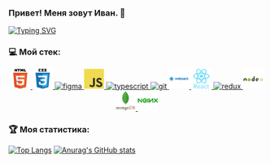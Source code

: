 ### Привет! Меня зовут Иван. 👋 

[![Typing SVG](https://readme-typing-svg.herokuapp.com?color=0DBE0F&vCenter=true&lines=%D0%AF+%D0%BD%D0%B0%D1%87%D0%B8%D0%BD%D0%B0%D1%8E%D1%89%D0%B8%D0%B9+%D0%92%D0%B5%D0%B1-%D1%80%D0%B0%D0%B7%D1%80%D0%B0%D0%B1%D0%BE%D1%82%D1%87%D0%B8%D0%BA+%F0%9F%92%BB)](https://git.io/typing-svg)

### :computer: Мой стек:
  
   <p align="center">
      <a
        href="https://www.w3.org/html/" target="_blank"> <img
        src="https://raw.githubusercontent.com/devicons/devicon/master/icons/html5/html5-original-wordmark.svg"
        alt="html5" width="40" height="40"/> </a>
      <a href="https://www.w3schools.com/css/" target="_blank"> <img
        src="https://raw.githubusercontent.com/devicons/devicon/master/icons/css3/css3-original-wordmark.svg"
        alt="css3"
        width="40" height="40"/> </a>
      <a href="https://www.figma.com/" target="_blank">
        <img src="https://cdn.jsdelivr.net/gh/devicons/devicon/icons/figma/figma-original.svg" alt="figma"
        width="40" height="40"/> </a>
      <a href="https://developer.mozilla.org/en-US/docs/Web/JavaScript"
        target="_blank"> <img
        src="https://raw.githubusercontent.com/devicons/devicon/master/icons/javascript/javascript-original.svg"
        alt="javascript" width="40" height="40"/> </a>
      <a href="https://www.typescriptlang.org/" target="_blank"> <img src="https://cdn.jsdelivr.net/gh/devicons/devicon/icons/typescript/typescript-original.svg" 
        alt="typescript" width="40" height="40"/> </a>
      <a href="https://git-scm.com/" target="_blank"> <img
        src="https://www.vectorlogo.zone/logos/git-scm/git-scm-icon.svg" alt="git" width="40" height="40"/> </a>
      <a href="https://webpack.js.org" target="_blank"> <img
        src="https://raw.githubusercontent.com/devicons/devicon/d00d0969292a6569d45b06d3f350f463a0107b0d/icons/webpack/webpack-original-wordmark.svg"
        alt="webpack" width="40" height="40"/> </a>
      <a href="https://reactjs.org/" target="_blank"> <img
        src="https://raw.githubusercontent.com/devicons/devicon/master/icons/react/react-original-wordmark.svg"
        alt="react" width="40" height="40"/> </a>
      <a href="https://redux.js.org/" target="_blank"> <img src="https://cdn.jsdelivr.net/gh/devicons/devicon/icons/redux/redux-original.svg" 
        alt="redux" width="40" height="40"/> </a>
      <a href="https://nodejs.org" target="_blank"> <img
        src="https://raw.githubusercontent.com/devicons/devicon/master/icons/nodejs/nodejs-original-wordmark.svg"
        alt="nodejs" width="40" height="40"/> </a>
      <a href="https://www.mongodb.com/" target="_blank"> <img
        src="https://raw.githubusercontent.com/devicons/devicon/master/icons/mongodb/mongodb-original-wordmark.svg"
        alt="mongodb" width="40" height="40"/> </a>
      <a href="https://www.nginx.com" target="_blank"> <img
        src="https://raw.githubusercontent.com/devicons/devicon/master/icons/nginx/nginx-original.svg" alt="nginx"
        width="40" height="40"/> </a>
    </p>
         


### :trophy: Моя статистика:

[![Top Langs](https://github-readme-stats.vercel.app/api/top-langs/?username=tsverkunov&layout=compact)](https://github.com/tsverkunov/github-readme-stats) [![Anurag's GitHub stats](https://github-readme-stats.vercel.app/api?username=tsverkunov&hide=contribs)](https://github.com/tsverkunov/github-readme-stats)


<!--
**tsverkunov/tsverkunov** is a ✨ _special_ ✨ repository because its `README.md` (this file) appears on your GitHub profile.

Here are some ideas to get you started:

- 🔭 I’m currently working on ...
- 🌱 I’m currently learning ...
- 👯 I’m looking to collaborate on ...
- 🤔 I’m looking for help with ...
- 💬 Ask me about ...
- 📫 How to reach me: ...
- 😄 Pronouns: ...
- ⚡ Fun fact: ...
-->
